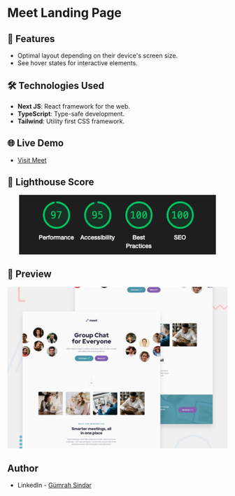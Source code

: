 # Meet Landing Page

## 🚀 Features

- Optimal layout depending on their device's screen size.
- See hover states for interactive elements.

## 🛠️ Technologies Used

- **Next JS**: React framework for the web.
- **TypeScript**: Type-safe development.
- **Tailwind**: Utility first CSS framework.

## 🌐 Live Demo

- <a href="https://meet-landing-page-azure.vercel.app" target="_blank">Visit Meet</a>

## 🌟 Lighthouse Score

<div align="center">
  <img src="./lighthouse-meet.png" alt="Lighthouse Score" width="450">
</div>

## 🌄 Preview

<div align="center">
  <img src="./preview.jpg" alt="Preview" width="800">
</div>

## Author

- LinkedIn - [Gümrah Sindar](https://www.linkedin.com/in/gumrahsindar/)
